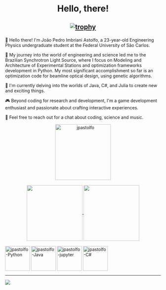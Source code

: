 <h1 align="center"> Hello, there! </h1>

<h2 align="center">
  
[![trophy](https://github-profile-trophy.vercel.app/?username=jpastolfo&theme=onedark&row=1&no-frame=true&no-bg=true)](https://github.com/ryo-ma/github-profile-trophy)
</h2>

👋 Hello there! I'm João Pedro Imbriani Astolfo, a 23-year-old Engineering Physics undergraduate student at the Federal University of São Carlos.

🔭 My journey into the world of engineering and science led me to the Brazilian Synchrotron Light Source, where I focus on Modeling and Architecture of Experimental Stations and optimization frameworks development in Python. My most significant accomplishment so far is an optimization code for beamline optical design, using genetic algorithms.

🌱 I'm currently delving into the worlds of Java, C#, and Julia to create new and exciting things.

🎮 Beyond coding for research and development, I'm a game development enthusiast and passionate about crafting interactive experiences.

🚀 Feel free to reach out for a chat about coding, science and music.


<div align="center">
  <a>
  <img height=180 align="center" src="https://github-readme-streak-stats.herokuapp.com/?user=jpastolfo&theme=dark" alt="jpastolfo" />
  </a>
</div>
<br>
<div align="center">
<a href="https://github.com/anuraghazra/github-readme-stats">
  <img height=180 align="center" src="https://github-readme-stats.vercel.app/api?username=jpastolfo&theme=dark&show_icons=true" />
</a>
<a href="https://github.com/anuraghazra/convoychat">
  <img height=180 align="center" src="https://github-readme-stats.vercel.app/api/top-langs?username=jpastolfo&theme=dark&layout=compact&langs_count=8&card_width=320" />
</a>
</div>


<div style="display: inline_block"><br>
  <img align="center" alt="jpastolfo-Python" height="80" width="80" src="https://cdn.jsdelivr.net/gh/devicons/devicon/icons/python/python-original.svg"/>
  <img align="center" alt="jpastolfo-Java" height="80" width="80" src="https://cdn.jsdelivr.net/gh/devicons/devicon/icons/java/java-original.svg"/>
  <img align="center" alt="jpastolfo-jupyter" height="80" width="80" src="https://cdn.jsdelivr.net/gh/devicons/devicon/icons/jupyter/jupyter-original.svg"/>
  <img align="center" alt="jpastolfo-C#" height="80" width="80" src="https://cdn.jsdelivr.net/gh/devicons/devicon/icons/csharp/csharp-original.svg"/>
</div>
          
____

<div>
  <a href="https://www.linkedin.com/in/joao-astolfo" target="_blank"><img src="https://img.shields.io/badge/LinkedIn-0077B5?style=for-the-badge&logo=linkedin&logoColor=white" target="_blank"></a>
</div>
